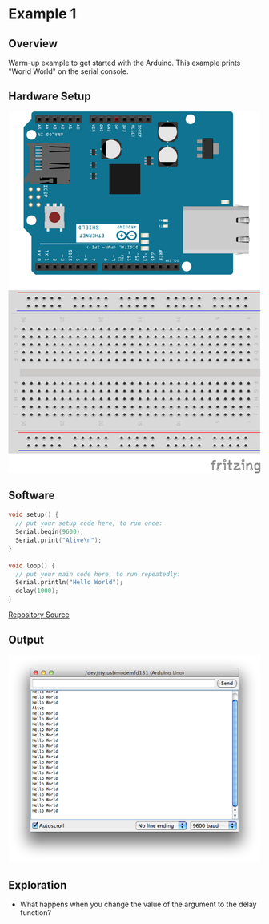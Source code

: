 # Example 1

## Overview

Warm-up example to get started with the Arduino. This example prints "World World" on the serial console. 

## Hardware Setup

![Image of blank breadboard](image/hello_world_bb.png)

## Software

```c++
void setup() {
  // put your setup code here, to run once:
  Serial.begin(9600);
  Serial.print("Alive\n");
}

void loop() {
  // put your main code here, to run repeatedly:
  Serial.println("Hello World");
  delay(1000);
}
```
[Repository Source](example_2/example_2.ino)

## Output 

![Image of expected output](image/example_1_output.png)


## Exploration

* What happens when you change the value of the argument to the delay function? 


